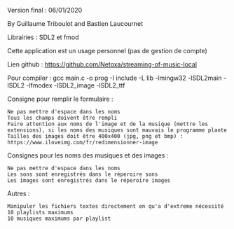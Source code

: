 Version final : 06/01/2020

By Guillaume Triboulot and Bastien Laucournet

Librairies : SDL2 et fmod

Cette application est un usage personnel (pas de gestion de compte)

Lien github : https://github.com/Netoxa/streaming-of-music-local

Pour compiler : gcc main.c -o prog -I include -L lib -lmingw32 -lSDL2main -lSDL2 -lfmodex -lSDL2_image -lSDL2_ttf

Consigne pour remplir le formulaire :

    Ne pas mettre d'espace dans les noms
    Tous les champs doivent être rempli
    Faire attention aux noms de l'image et de la musique (mettre les extensions), si les noms des musiques sont mauvais le programme plante
    Tailles des images doit être 400x400 (jpg, png et bmp) : https://www.iloveimg.com/fr/redimensionner-image

Consignes pour les noms des musiques et des images :

    Ne pas mettre d'espace dans les noms
    Les sons sont enregistrés dans le réperoire sons
    Les images sont enregistrés dans le réperoire images

Autres :

    Manipuler les fichiers textes directement en qu'a d'extreme nécessité
    10 playlists maximums
    10 musiques maximums par playlist